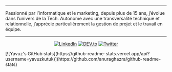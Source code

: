 
---------------------------------------------------------------------------------------------------------------------------------------------------------------------------------
Passionné par l’informatique et le marketing, depuis plus de 15 ans, j’évolue dans l’univers de la Tech. Autonome avec une transversalité technique et relationnelle, j’apprécie particulièrement la gestion de projet et le travail en équipe.

---------------------------------------------------------------------------------------------------------------------------------------------------------------------------------

<p align="center">
<a href="https://www.linkedin.com/in/yavuzkutuk" target="_blank"><img src="https://img.shields.io/badge/LinkedIn-%230077B5.svg?&style=flat-square&logo=linkedin&logoColor=white" alt="LinkedIn"></a>
<a href="https://www.yavuz.fr" target="_blank"><img src="https://img.shields.io/badge/DEV-%230A0A0A.svg?&style=flat-square&logo=DEV.to&logoColor=white" alt="DEV.to"></a>
<a href="https://twitter.com/yavuzkutuk" target="_blank"><img src="https://img.shields.io/badge/-Twitter-1ca0f1?style=flat-square&labelColor=1ca0f1&logo=twitter&logoColor=white" alt="Twitter"></a>
</p>

<p>
[![Yavuz's GitHub stats](https://github-readme-stats.vercel.app/api?username=yavuzkutuk)](https://github.com/anuraghazra/github-readme-stats)

  </p>
